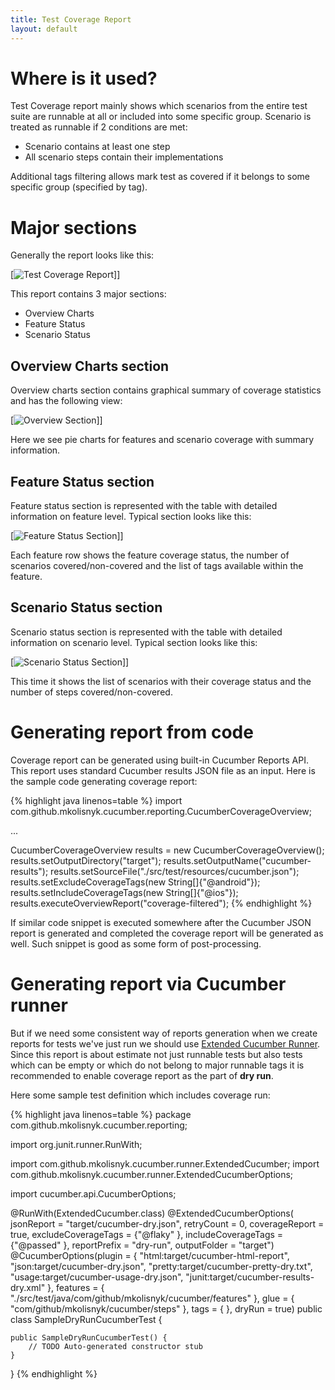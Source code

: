 ```yaml
---
title: Test Coverage Report
layout: default
---
```


# Where is it used?

Test Coverage report mainly shows which scenarios from the entire test suite are runnable at all or included into some specific group.
Scenario is treated as runnable if 2 conditions are met:

* Scenario contains at least one step
* All scenario steps contain their implementations

Additional tags filtering allows mark test as covered if it belongs to some specific group (specified by tag).

# Major sections

Generally the report looks like this:

[![Test Coverage Report](/cucumber-reports/test-coverage-report/coverage-sample.png)]]

This report contains 3 major sections:

* Overview Charts
* Feature Status
* Scenario Status

## Overview Charts section

Overview charts section contains graphical summary of coverage statistics and has the following view:

[![Overview Section](/cucumber-reports/test-coverage-report/overview-section.png)]]

Here we see pie charts for features and scenario coverage with summary information.

## Feature Status section

Feature status section is represented with the table with detailed information on feature level. Typical section looks like this:

[![Feature Status Section](/cucumber-reports/test-coverage-report/feature-status-section.png)]]

Each feature row shows the feature coverage status, the number of scenarios covered/non-covered and the list of tags available within the feature.

## Scenario Status section

Scenario status section is represented with the table with detailed information on scenario level. Typical section looks like this:

[![Scenario Status Section](/cucumber-reports/test-coverage-report/scenario-status-section.png)]]

This time it shows the list of scenarios with their coverage status and the number of steps covered/non-covered.

# Generating report from code

Coverage report can be generated using built-in Cucumber Reports API. This report uses standard Cucumber results JSON file as an input.
Here is the sample code generating coverage report:

{% highlight java linenos=table %}
import com.github.mkolisnyk.cucumber.reporting.CucumberCoverageOverview;

...

CucumberCoverageOverview results = new CucumberCoverageOverview();
results.setOutputDirectory("target");
results.setOutputName("cucumber-results");
results.setSourceFile("./src/test/resources/cucumber.json");
results.setExcludeCoverageTags(new String[]{"@android"});
results.setIncludeCoverageTags(new String[]{"@ios"});
results.executeOverviewReport("coverage-filtered");
{% endhighlight %}

If similar code snippet is executed somewhere after the Cucumber JSON report is generated and completed the coverage report will be generated as well.
Such snippet is good as some form of post-processing.

# Generating report via Cucumber runner

But if we need some consistent way of reports generation when we create reports for tests we've just run we should use [Extended Cucumber Runner](/cucumber-reports/extended-cucumber-runner).
Since this report is about estimate not just runnable tests but also tests which can be empty or which do not belong to major runnable tags it is recommended
to enable coverage report as the part of **dry run**.

Here some sample test definition which includes coverage run:

{% highlight java linenos=table %}
package com.github.mkolisnyk.cucumber.reporting;

import org.junit.runner.RunWith;

import com.github.mkolisnyk.cucumber.runner.ExtendedCucumber;
import com.github.mkolisnyk.cucumber.runner.ExtendedCucumberOptions;

import cucumber.api.CucumberOptions;

@RunWith(ExtendedCucumber.class)
@ExtendedCucumberOptions(
        jsonReport = "target/cucumber-dry.json",
        retryCount = 0,
        coverageReport = true,
        excludeCoverageTags = {"@flaky" },
        includeCoverageTags = {"@passed" },
        reportPrefix = "dry-run",
        outputFolder = "target")
@CucumberOptions(plugin = { "html:target/cucumber-html-report",
        "json:target/cucumber-dry.json", "pretty:target/cucumber-pretty-dry.txt",
        "usage:target/cucumber-usage-dry.json", "junit:target/cucumber-results-dry.xml" },
        features = { "./src/test/java/com/github/mkolisnyk/cucumber/features" },
        glue = { "com/github/mkolisnyk/cucumber/steps" },
        tags = { },
        dryRun = true)
public class SampleDryRunCucumberTest {

    public SampleDryRunCucumberTest() {
        // TODO Auto-generated constructor stub
    }
}
{% endhighlight %}